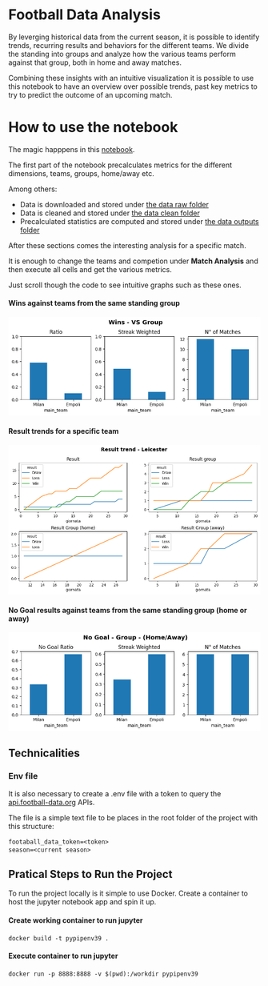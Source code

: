 # Football Data Analysis
By leverging historical data from the current season, it is possible to identify trends, recurring results and behaviors for the different teams. We divide the standing into groups and analyze how the various teams perform against that group, both in home and away matches. 

Combining these insights with an intuitive visualization it is possible to use this notebook to have an overview over possible trends, past key metrics to try to predict the outcome of an upcoming match.

##
# How to use the notebook
The magic happpens in this [notebook](Analysis.ipynb). 

The first part of the notebook precalculates metrics for the different dimensions, teams, groups, home/away etc.

Among others:
 - Data is downloaded and stored under [the data raw folder](./data/raw)
 - Data is cleaned and stored under [the data clean folder](./data/clean)
 - Precalculated statistics are computed and stored under [the data outputs folder](./data/outputs)

After these sections comes the interesting analysis for a specific match.

It is enough to change the teams and competion under **Match Analysis** and then execute all cells and get the various metrics.

Just scroll though the code to see intuitive graphs such as these ones.

#### Wins against teams from the same standing group
![Wins VS Group](./images/wins-vs-group.png)
#### Result trends for a specific team
![Result Trend - Leicster](./images/resulttrend-leicster.png)
#### No Goal results against teams from the same standing group (home or away)
![NoGoal](./images/nogoal.png)


## Technicalities
### Env file
It is also necessary to create a .env file with a token to query the [api.football-data.org](https://www.football-data.org/) APIs.

The file is a simple text file to be places in the root folder of the project with this structure:
```
footaball_data_token=<token>
season=<current season>
```

## Pratical Steps to Run the Project

To run the project locally is it simple to use Docker. Create a container to host the jupyter notebook app and spin it up.

#### Create working container to run jupyter
```
docker build -t pypipenv39 .
```
#### Execute container to run jupyter
```
docker run -p 8888:8888 -v $(pwd):/workdir pypipenv39
```

